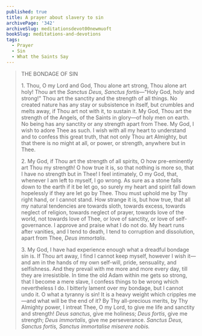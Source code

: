 ```yaml
---
published: true
title: A prayer about slavery to sin
archivePage: '342'
archiveSlug: meditationsdevot00newmuoft
bookSlug: meditations-and-devotions
tags:
  - Prayer
  - Sin
  - What the Saints Say
---
```


> THE BONDAGE OF SIN
> 
> 1\. Thou, O my Lord and God, Thou alone art strong, Thou alone art holy! Thou art the *Sanctus Deus, Sanctus fortis*—"Holy God, holy and strong!" Thou art the sanctity and the strength of all things. No created nature has any stay or subsistence in itself, but crumbles and melts away, if Thou art not with it, to sustain it. My God, Thou art the strength of the Angels, of the Saints in glory—of holy men on earth. No being has any sanctity or any strength apart from Thee. My God, I wish to adore Thee as such. I wish with all my heart to understand and to confess this great truth, that not only Thou art Almighty, but that there is no might at all, or power, or strength, anywhere but in Thee.
> 
> 2\. My God, if Thou art the strength of all spirits, O how pre-eminently art Thou my strength! O how true it is, so that nothing is more so, that I have no strength but in Thee! I feel intimately, O my God, that, whenever I am left to myself, I go wrong. As sure as a stone falls down to the earth if it be let go, so surely my heart and spirit fall down hopelessly if they are let go by Thee. Thou must uphold me by Thy right hand, or I cannot stand. How strange it is, but how true, that all my natural tendencies are towards sloth, towards excess, towards neglect of religion, towards neglect of prayer, towards love of the world, not towards love of Thee, or love of sanctity, or love of self-governance. I approve and praise what I do not do. My heart runs after vanities, and I tend to death, I tend to corruption and dissolution, apart from Thee, *Deus immortalis*.
> 
> 3\. My God, I have had experience enough what a dreadful bondage sin is. If Thou art away, I find I cannot keep myself, however I wish it—and am in the hands of my own self-will, pride, sensuality, and selfishness. And they prevail with me more and more every day, till they are irresistible. In time the old Adam within me gets so strong, that I become a mere slave, I confess things to be wrong which nevertheless I do. I bitterly lament over my bondage, but I cannot undo it. O what a tyranny is sin! It is a heavy weight which cripples me—and what will be the end of it? By Thy all-precious merits, by Thy Almighty power, I intreat Thee, O my Lord, to give me life and sanctity and strength! *Deus sanctus*, give me holiness; *Deus fortis*, give me strength; *Deus immortalis*, give me perseverance. *Sanctus Deus, Sanctus fortis, Sanctus immortalise miserere nobis.*
